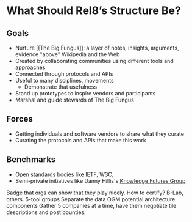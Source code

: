 # What Should Rel8’s Structure Be?

## Goals
- Nurture [[The Big Fungus]]: a layer of notes, insights, arguments, evidence "above" Wikipedia and the Web
- Created by collaborating communities using different tools and approaches
- Connected through protocols and APIs
- Useful to many disciplines, movements
	- Demonstrate that usefulness 
- Stand up prototypes to inspire vendors and participants
- Marshal and guide stewards of The Big Fungus
## Forces
- Getting individuals and software vendors to share what they curate
- Curating the protocols and APIs that make this work
## Benchmarks
- Open standards bodies like IETF, W3C, 
- Semi-private initiatives like Danny Hillis's [Knowledge Futures Group](https://www.knowledgefutures.org/) 

Badge that orgs can show that they play nicely. How to certify? B-Lab, others. 
5-tool groups 
Separate the data 
OGM potential architecture components
Gather 5 companies at a time, have them negotiate tile descriptions and post bounties. 
